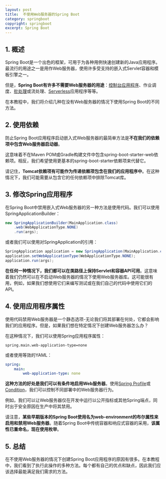 ```yaml
---
layout: post
title:  不使用Web服务器的Spring Boot
category: springboot
copyright: springboot
excerpt: Spring Boot
---
```


## 1. 概述

Spring Boot是一个出色的框架，可用于为各种用例快速创建新的Java应用程序。最流行的用途之一是用作Web服务器，使用许多受支持的嵌入式Servlet容器和模板引擎之一。

但是，**Spring Boot有许多不需要Web服务器的用途**：[控制台应用程序](https://www.baeldung.com/spring-boot-console-app)、作业调度、[批处理](https://www.baeldung.com/introduction-to-spring-batch)或流处理、[Serverless](https://www.baeldung.com/spring-cloud-function)应用程序等等。

在本教程中，我们将介绍几种在没有Web服务器的情况下使用Spring Boot的不同方法。

## 2. 使用依赖

防止Spring Boot应用程序启动嵌入式Web服务器的最简单方法是**不在我们的依赖项中包含Web服务器启动器**。

这意味着不在Maven POM或Gradle构建文件中包含spring-boot-starter-web依赖项。相反，我们希望使用更基本的spring-boot-starter依赖项来代替它。

请记住，**Tomcat依赖项有可能作为传递依赖项包含在我们的应用程序中**。在这种情况下，我们可能需要从包含它的任何依赖项中排除Tomcat库。

## 3. 修改Spring应用程序

在Spring Boot中禁用嵌入式Web服务器的另一种方法是使用代码。我们可以使用SpringApplicationBuilder：

```java
new SpringApplicationBuilder(MainApplication.class)
    .web(WebApplicationType.NONE)
    .run(args);
```

或者我们可以使用对SpringApplication的引用：

```java
SpringApplication application = new SpringApplication(MainApplication.class);
application.setWebApplicationType(WebApplicationType.NONE);
application.run(args);
```

**在任何一种情况下，我们都可以在类路径上保持Servlet和容器API可用**。这意味着我们仍然可以在不启动Web服务器的情况下使用Web服务器库。这可能很有用，例如，如果我们想使用它们来编写测试或在我们自己的代码中使用它们的API。

## 4. 使用应用程序属性

使用代码禁用Web服务器是一个静态选项-无论我们将其部署在何处，它都会影响我们的应用程序。但是，如果我们想在特定情况下创建Web服务器怎么办？

在这种情况下，我们可以使用Spring应用程序属性：

```properties
spring.main.web-application-type=none
```

或者使用等效的YAML：

```yaml
spring:
    main:
        web-application-type: none
```

**这种方法的好处是我们可以有条件地启用Web服务器**。使用[Spring Profile](https://www.baeldung.com/spring-profiles)或[Condition](https://www.baeldung.com/spring-conditionalonproperty)，我们可以控制不同部署中的Web服务器行为。

例如，我们可以让Web服务器仅在开发中运行以公开指标或其他Spring端点，同时出于安全原因在生产中将其禁用。

请注意，**某些早期版本的Spring Boot使用名为web-environment的布尔属性来启用和禁用Web服务器**。随着Spring Boot中传统容器和响应式容器的采用，**该属性已重命名，现在使用枚举**。

## 5. 总结

在不使用Web服务器的情况下创建Spring Boot应用程序的原因有很多。在本教程中，我们看到了执行此操作的多种方法。每个都有自己的优点和缺点，因此我们应该选择最能满足我们需求的方法。